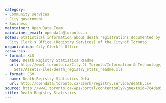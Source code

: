 ```yaml
---
category:
- Community services
- City government
- Business
maintainer: Open Data Team
maintainer_email: opendata@toronto.ca
notes: Statistical information about death registrations documented by staff of the
  City Clerk's Office (Registry Services) of the City of Toronto.
organization: City Clerk's Office
resources:
- format: XLS
  name: Death Registry Statistics Readme
  url: http://www1.toronto.ca/City Of Toronto/Information & Technology/Open Data/Data
    Sets/Assets/Files/death_registry_stats_readme.xls
- format: CSV
  name: Death Registry Statistics Data
  url: http://opendata.toronto.ca/clerk/registry.service/death.csv
source: http://www1.toronto.ca/wps/portal/contentonly?vgnextoid=7c4da9552dbfe310VgnVCM10000071d60f89RCRD&vgnextchannel=1a66e03bb8d1e310VgnVCM10000071d60f89RCRD
title: Death Registry Statistics
---
```

